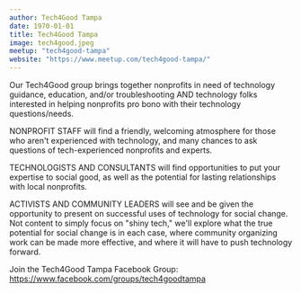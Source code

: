 ```yaml
---
author: Tech4Good Tampa
date: 1970-01-01
title: Tech4Good Tampa
image: tech4good.jpeg
meetup: "tech4good-tampa"
website: "https://www.meetup.com/tech4good-tampa/"
---
```


Our Tech4Good group brings together nonprofits in need of technology guidance, education, and/or troubleshooting AND technology folks interested in helping nonprofits pro bono with their technology questions/needs.

NONPROFIT STAFF will find a friendly, welcoming atmosphere for those who aren't experienced with technology, and many chances to ask questions of tech-experienced nonprofits and experts.

TECHNOLOGISTS AND CONSULTANTS will find opportunities to put your expertise to social good, as well as the potential for lasting relationships with local nonprofits.

ACTIVISTS AND COMMUNITY LEADERS will see and be given the opportunity to present on successful uses of technology for social change. Not content to simply focus on "shiny tech," we'll explore what the true potential for social change is in each case, where community organizing work can be made more effective, and where it will have to push technology forward.

Join the Tech4Good Tampa Facebook Group: https://www.facebook.com/groups/tech4goodtampa